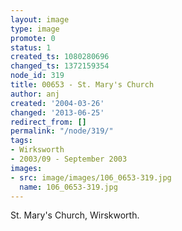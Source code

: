 ```yaml
---
layout: image
type: image
promote: 0
status: 1
created_ts: 1080280696
changed_ts: 1372159354
node_id: 319
title: 00653 - St. Mary's Church
author: anj
created: '2004-03-26'
changed: '2013-06-25'
redirect_from: []
permalink: "/node/319/"
tags:
- Wirksworth
- 2003/09 - September 2003
images:
- src: image/images/106_0653-319.jpg
  name: 106_0653-319.jpg
---
```

St. Mary's Church, Wirskworth.
